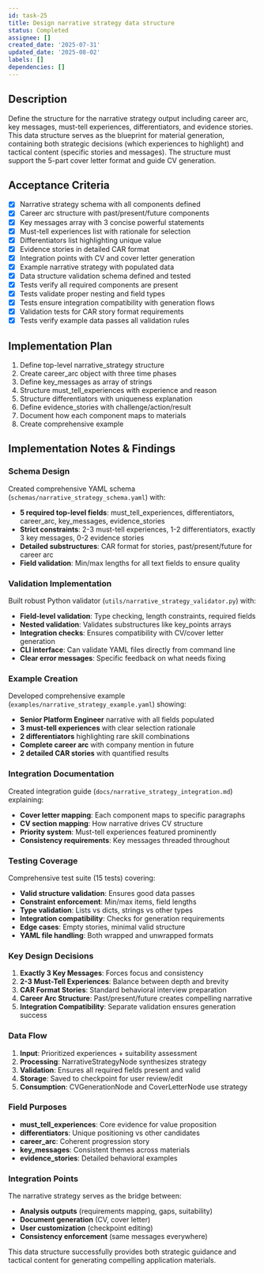 ```yaml
---
id: task-25
title: Design narrative strategy data structure
status: Completed
assignee: []
created_date: '2025-07-31'
updated_date: '2025-08-02'
labels: []
dependencies: []
---
```


## Description

Define the structure for the narrative strategy output including career arc, key messages, must-tell experiences, differentiators, and evidence stories. This data structure serves as the blueprint for material generation, containing both strategic decisions (which experiences to highlight) and tactical content (specific stories and messages). The structure must support the 5-part cover letter format and guide CV generation.

## Acceptance Criteria

- [x] Narrative strategy schema with all components defined
- [x] Career arc structure with past/present/future components
- [x] Key messages array with 3 concise powerful statements
- [x] Must-tell experiences list with rationale for selection
- [x] Differentiators list highlighting unique value
- [x] Evidence stories in detailed CAR format
- [x] Integration points with CV and cover letter generation
- [x] Example narrative strategy with populated data
- [x] Data structure validation schema defined and tested
- [x] Tests verify all required components are present
- [x] Tests validate proper nesting and field types
- [x] Tests ensure integration compatibility with generation flows
- [x] Validation tests for CAR story format requirements
- [x] Tests verify example data passes all validation rules

## Implementation Plan

1. Define top-level narrative_strategy structure
2. Create career_arc object with three time phases
3. Define key_messages as array of strings
4. Structure must_tell_experiences with experience and reason
5. Structure differentiators with uniqueness explanation
6. Define evidence_stories with challenge/action/result
7. Document how each component maps to materials
8. Create comprehensive example

## Implementation Notes & Findings

### Schema Design

Created comprehensive YAML schema (`schemas/narrative_strategy_schema.yaml`) with:

- **5 required top-level fields**: must_tell_experiences, differentiators, career_arc, key_messages, evidence_stories
- **Strict constraints**: 2-3 must-tell experiences, 1-2 differentiators, exactly 3 key messages, 0-2 evidence stories
- **Detailed substructures**: CAR format for stories, past/present/future for career arc
- **Field validation**: Min/max lengths for all text fields to ensure quality

### Validation Implementation

Built robust Python validator (`utils/narrative_strategy_validator.py`) with:

- **Field-level validation**: Type checking, length constraints, required fields
- **Nested validation**: Validates substructures like key_points arrays
- **Integration checks**: Ensures compatibility with CV/cover letter generation
- **CLI interface**: Can validate YAML files directly from command line
- **Clear error messages**: Specific feedback on what needs fixing

### Example Creation

Developed comprehensive example (`examples/narrative_strategy_example.yaml`) showing:

- **Senior Platform Engineer** narrative with all fields populated
- **3 must-tell experiences** with clear selection rationale
- **2 differentiators** highlighting rare skill combinations
- **Complete career arc** with company mention in future
- **2 detailed CAR stories** with quantified results

### Integration Documentation

Created integration guide (`docs/narrative_strategy_integration.md`) explaining:

- **Cover letter mapping**: Each component maps to specific paragraphs
- **CV section mapping**: How narrative drives CV structure
- **Priority system**: Must-tell experiences featured prominently
- **Consistency requirements**: Key messages threaded throughout

### Testing Coverage

Comprehensive test suite (15 tests) covering:

- **Valid structure validation**: Ensures good data passes
- **Constraint enforcement**: Min/max items, field lengths
- **Type validation**: Lists vs dicts, strings vs other types
- **Integration compatibility**: Checks for generation requirements
- **Edge cases**: Empty stories, minimal valid structure
- **YAML file handling**: Both wrapped and unwrapped formats

### Key Design Decisions

1. **Exactly 3 Key Messages**: Forces focus and consistency
2. **2-3 Must-Tell Experiences**: Balance between depth and brevity
3. **CAR Format Stories**: Standard behavioral interview preparation
4. **Career Arc Structure**: Past/present/future creates compelling narrative
5. **Integration Compatibility**: Separate validation ensures generation success

### Data Flow

1. **Input**: Prioritized experiences + suitability assessment
2. **Processing**: NarrativeStrategyNode synthesizes strategy
3. **Validation**: Ensures all required fields present and valid
4. **Storage**: Saved to checkpoint for user review/edit
5. **Consumption**: CVGenerationNode and CoverLetterNode use strategy

### Field Purposes

- **must_tell_experiences**: Core evidence for value proposition
- **differentiators**: Unique positioning vs other candidates
- **career_arc**: Coherent progression story
- **key_messages**: Consistent themes across materials
- **evidence_stories**: Detailed behavioral examples

### Integration Points

The narrative strategy serves as the bridge between:

- **Analysis outputs** (requirements mapping, gaps, suitability)
- **Document generation** (CV, cover letter)
- **User customization** (checkpoint editing)
- **Consistency enforcement** (same messages everywhere)

This data structure successfully provides both strategic guidance and tactical content for generating compelling application materials.
